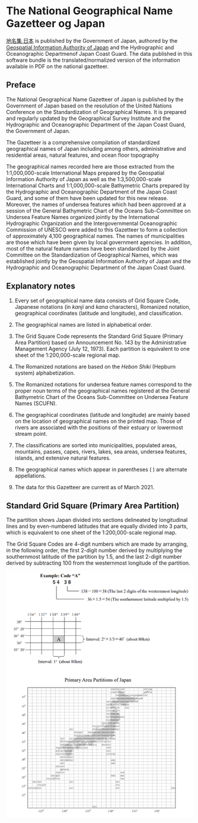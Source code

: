 # The National Geographical Name Gazetteer og Japan
[地名集 日本](https://www.gsi.go.jp/kihonjohochousa/gazetteer.html) is published by the Government of Japan, authored by the [Geospatial Information Authority of Japan](https://www.gsi.go.jp/top.html) and the Hydrographic and Oceanographic Departmenof Japan Coast Guard. The data published in this software bundle is the translated/normalized version of the information available in PDF on the national gazetteer.

## Preface
The National Geographical Name Gazetteer of Japan is published by the Government of Japan based on the resolution of the United Nations Conference on the Standardization of Geographical Names. It is prepared and regularly updated by the Geographical Survey Institute and the Hydrographic and Oceanographic Department of the Japan Coast Guard, the Government of Japan.

The Gazetteer is a comprehensive compilation of standardized geographical names of Japan including among others, administrative and residential areas, natural features, and ocean floor topography

The geographical names recorded here are those extracted from the 1:1,000,000-scale International Maps prepared by the Geospatial Information Authority of Japan as well as the 1:3,500,000-scale International Charts and 1:1,000,000-scale Bathymetric Charts prepared by the Hydrographic and Oceanographic Department of the Japan Coast Guard, and some of them have been updated for this new release. Moreover, the names of undersea features which had been approved at a session of the General Bathymetric Chart of the Oceans Sub-Committee on Undersea Feature Names organized jointly by the International Hydrographic Organization and the Intergovernmental Oceanographic Commission of UNESCO were added to this Gazetteer to form a collection of approximately 4,100 geographical names. The names of municipalities are those which have been given by local government agencies. In addition, most of the natural feature names have been standardized by the Joint Committee on the Standardization of Geographical Names, which was established jointly by the Geospatial Information Authority of Japan and the Hydrographic and Oceanographic Department of the Japan Coast Guard. 

## Explanatory notes

1. Every set of geographical name data consists of Grid Square Code, Japanese notations (in *kanji* and *kana* characters), Romanized notation, geographical coordinates (latitude and longitude), and classification.

2. The geographical names are listed in alphabetical order.

3. The Grid Square Code represents the Standard Grid Square (Primary Area Partition) based on Announcement No. 143 by the Administrative Management Agency (July 12, 1973). Each partition is equivalent to one sheet of the 1:200,000-scale regional map.

4. The Romanized notations are based on the *Hebon Shiki* (Hepburn system) alphabetization.

5. The Romanized notations for undersea feature names correspond to the proper noun terms of the geographical names registered at the General Bathymetric Chart of the Oceans Sub-Committee on Undersea Feature Names (SCUFN).

6. The geographical coordinates (latitude and longitude) are mainly based on the location of geographical names on the printed map. Those of rivers are associated with the positions of their estuary or lowermost stream point.

7. The classifications are sorted into municipalities, populated areas, mountains, passes, capes, rivers, lakes, sea areas, undersea features, islands, and extensive natural features.

8. The geographical names which appear in parentheses ( ) are alternate appellations.

9. The data for this Gazetteer are current as of March 2021.

## Standard Grid Square (Primary Area Partition)

The partition shows Japan divided into sections delineated by longitudinal lines and by even-numbered latitudes that are equally divided into 3 parts, which is equivalent to one sheet of the 1:200,000-scale regional map.

The Grid Square Codes are 4-digit numbers which are made by arranging, in the following order, the first 2-digit number derived by multiplying the southernmost latitude of the partition by 1.5, and the last 2-digit number derived by subtracting 100 from the westernmost longitude of the partition.

<img src="grid-id.PNG" alt="Primary Area Partition Document" width="800"/>
